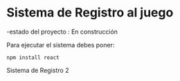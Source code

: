 <h1>Sistema de Registro al juego</h1>

-estado del proyecto : En construcción 

Para ejecutar el sistema debes poner:

```npm install react```

Sistema de Registro 2
